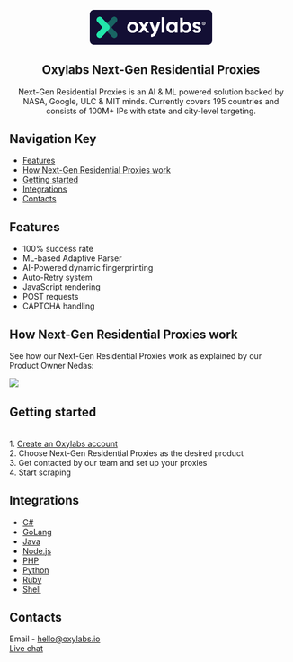 <p align="center">
    <a href="https://oxylabs.io/">
      <img src="../images/oxy_logo.png" alt="Oxylabs logo" width="218">
    </a>
</p>

<h2 align="center">
  Oxylabs Next-Gen Residential Proxies
</h2>

<p align="center">
Next-Gen Residential Proxies is an AI & ML powered solution backed by NASA, Google, ULC & MIT minds. Currently covers 195 countries and consists of 100M+ IPs with state and city-level targeting.  
</p>

## Navigation Key

- [Features](#features)
- [How Next-Gen Residential Proxies work](#how-next-gen-residential-proxies-work)
- [Getting started](#getting-started)
- [Integrations](#integrations)
- [Contacts](#contacts)

## Features

- 100% success rate
- ML-based Adaptive Parser
- AI-Powered dynamic fingerprinting
- Auto-Retry system
- JavaScript rendering 
- POST requests
- CAPTCHA handling

## How Next-Gen Residential Proxies work

See how our Next-Gen Residential Proxies work as explained by our Product Owner Nedas:

[![](https://img.youtube.com/vi/RhtfFseqNyc/0.jpg)](https://www.youtube.com/watch?v=RhtfFseqNyc)

## Getting started
<br> 1. [Create an Oxylabs account](https://dashboard.oxylabs.io/registration)
<br> 2. Choose Next-Gen Residential Proxies as the desired product
<br> 3. Get contacted by our team and set up your proxies
<br> 4. Start scraping


## Integrations

- [C#](https://github.com/oxylabs/product-integrations/tree/master/next-gen-residential-proxies/CSharp)
- [GoLang](https://github.com/oxylabs/product-integrations/tree/master/next-gen-residential-proxies/GoLang)
- [Java](https://github.com/oxylabs/product-integrations/tree/master/next-gen-residential-proxies/Java)
- [Node.js](https://github.com/oxylabs/product-integrations/tree/master/next-gen-residential-proxies/Nodejs)
- [PHP](https://github.com/oxylabs/product-integrations/tree/master/next-gen-residential-proxies/PHP)
- [Python](https://github.com/oxylabs/product-integrations/tree/master/next-gen-residential-proxies/Python)
- [Ruby](https://github.com/oxylabs/product-integrations/tree/master/next-gen-residential-proxies/Ruby)
- [Shell](https://github.com/oxylabs/product-integrations/tree/master/next-gen-residential-proxies/Shell)

## Contacts
Email - hello@oxylabs.io
<br><a href="https://oxylabs.drift.click/oxybot">Live chat</a>
